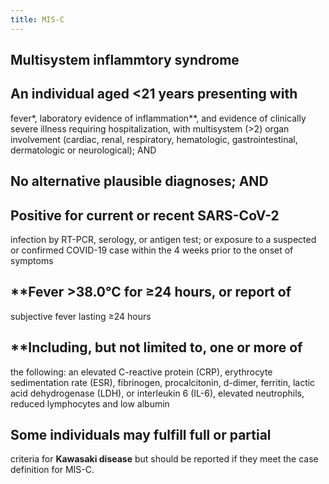 ```yaml
---
title: MIS-C
---
```


## Multisystem inflammtory syndrome
## An individual aged <21 years presenting with
fever*, laboratory evidence of inflammation**,
and evidence of clinically severe illness requiring
hospitalization, with multisystem (>2) organ
involvement (cardiac, renal, respiratory,
hematologic, gastrointestinal, dermatologic or
neurological); AND
## No alternative plausible diagnoses; AND
## Positive for current or recent SARS-CoV-2
infection by RT-PCR, serology, or antigen test; or
exposure to a suspected or confirmed COVID-19
case within the 4 weeks prior to the onset of
symptoms
## **Fever >38.0°C for ≥24 hours, or report of
subjective fever lasting ≥24 hours
## **Including, but not limited to, one or more of
the following: an elevated C-reactive protein
(CRP), erythrocyte sedimentation rate (ESR),
fibrinogen, procalcitonin, d-dimer, ferritin, lactic
acid dehydrogenase (LDH), or interleukin 6
(IL-6), elevated neutrophils, reduced lymphocytes
and low albumin
## Some individuals may fulfill full or partial
criteria for **Kawasaki disease** but should be
reported if they meet the case definition for
MIS-C.
